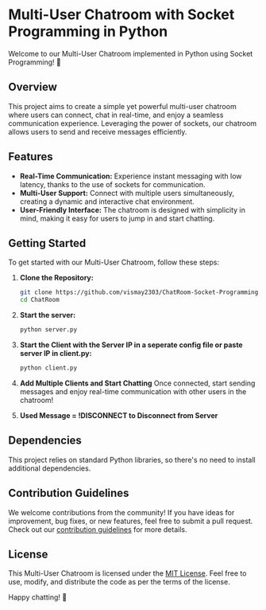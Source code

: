 # Multi-User Chatroom with Socket Programming in Python

Welcome to our Multi-User Chatroom implemented in Python using Socket Programming! 🚀

## Overview

This project aims to create a simple yet powerful multi-user chatroom where users can connect, chat in real-time, and enjoy a seamless communication experience. Leveraging the power of sockets, our chatroom allows users to send and receive messages efficiently.

## Features

- **Real-Time Communication:** Experience instant messaging with low latency, thanks to the use of sockets for communication.
- **Multi-User Support:** Connect with multiple users simultaneously, creating a dynamic and interactive chat environment.
- **User-Friendly Interface:** The chatroom is designed with simplicity in mind, making it easy for users to jump in and start chatting.

## Getting Started

To get started with our Multi-User Chatroom, follow these steps:

1. **Clone the Repository:**
   ```bash
   git clone https://github.com/vismay2303/ChatRoom-Socket-Programming.git
   cd ChatRoom

2. **Start the server:**
   ```bash
   python server.py

3. **Start the Client with the Server IP in a seperate config file or paste server IP in client.py:**
   ```bash
   python client.py

4. **Add Multiple Clients and Start Chatting**
   Once connected, start sending messages and enjoy real-time communication with other users in the chatroom!

5. **Used Message = !DISCONNECT to Disconnect from Server**

## Dependencies

This project relies on standard Python libraries, so there's no need to install additional dependencies.

## Contribution Guidelines

We welcome contributions from the community! If you have ideas for improvement, bug fixes, or new features, feel free to submit a pull request. Check out our [contribution guidelines](CONTRIBUTING.md) for more details.

## License

This Multi-User Chatroom is licensed under the [MIT License](LICENSE). Feel free to use, modify, and distribute the code as per the terms of the license.

Happy chatting! 🎉


